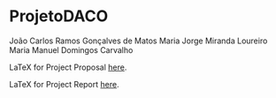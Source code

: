 # ProjetoDACO

João Carlos Ramos Gonçalves de Matos
Maria Jorge Miranda Loureiro
Maria Manuel Domingos Carvalho

LaTeX for Project Proposal [here](https://www.overleaf.com/project/5fa09398dfb52f0001687b3c).

LaTeX for Project Report [here](https://www.overleaf.com/project/5fe8bdfcfac26012b7c454b9).
